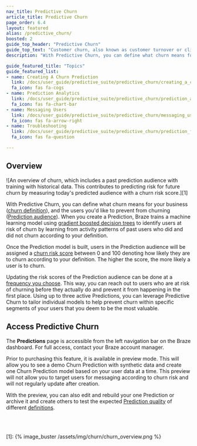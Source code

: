 ```yaml
---
nav_title: Predictive Churn
article_title: Predictive Churn
page_order: 6.4
layout: featured
alias: /predictive_churn/
boosted: 2
guide_top_header: "Predictive Churn"
guide_top_text: "Customer churn, also known as customer turnover or client loss, is one of the most important metrics for growing businesses to consider. Having the right tools to address churn is crucial in minimizing loss and maximizing customer retention. To get a jump on these potentially churning users, Braze offers Predictive Churn, providing a proactive approach toward minimizing future churn."
description: "With Predictive Churn, you can define what churn means for your business well as the users you'd like to prevent from churning."

guide_featured_title: "Topics"
guide_featured_list:
- name: Creating A Churn Prediction
  link: /docs/user_guide/predictive_suite/predictive_churn/creating_a_churn_prediction/
  fa_icon: fas fa-cogs
- name: Prediction Analytics
  link: /docs/user_guide/predictive_suite/predictive_churn/prediction_analytics/
  fa_icon: fas fa-chart-bar
- name: Messaging Users
  link: /docs/user_guide/predictive_suite/predictive_churn/messaging_users/
  fa_icon: fas fa-arrow-right
- name: Troubleshooting
  link: /docs/user_guide/predictive_suite/predictive_churn/prediction_faq/
  fa_icon: fas fa-question

---
```


## Overview

![An overview of churn, which includes a past prediction audience with training with historical data. This contributes to predicting risk for future churn by measuring today's predicted audience with a churn risk score.][1]

With Predictive Churn, you can define what churn means for your business ([churn definition]({{site.baseurl}}/user_guide/predictive_suite/predictive_churn/creating_a_churn_prediction/#step-2-define-churn)), and the users you'd like to prevent from churning ([Prediction audience]({{site.baseurl}}/user_guide/predictive_suite/predictive_churn/creating_a_churn_prediction/#step-3-filter-your-prediction-audience)). When you create a Prediction, Braze trains a machine learning model using [gradient boosted decision trees](https://en.wikipedia.org/wiki/Gradient_boosting) to identify users at risk of churn by learning from activity patterns of past users who did and did not churn according to your definition.

Once the Prediction model is built, users in the Prediction audience will be assigned a [churn risk score]({{site.baseurl}}/user_guide/predictive_suite/predictive_churn/prediction_analytics/#churn_score) between 0 and 100 denoting how likely they are to churn according to your definition. The higher the score, the more likely a user is to churn. 

Updating the risk scores of the Prediction audience can be done at a [frequency you choose]({{site.baseurl}}/user_guide/predictive_suite/predictive_churn/creating_a_churn_prediction/#step-4-choose-the-update-frequency-for-churn-predictions). This way, you can reach out to users who are at risk of churning before they actually do and prevent it from happening in the first place. Using up to three active Predictions, you can leverage Predictive Churn to tailor individual models to help prevent churn within specific segments of your users that you deem to be the most valuable.

## Access Predictive Churn

The **Predictions** page is accessible from the left navigation bar on the Braze dashboard. For full access, contact your Braze account manager. 

Prior to purchasing this feature, it is available in preview mode. This will allow you to see a demo Churn Prediction with synthetic data and create one Churn Prediction model based on your user data at a time. This preview will not allow you to target users for messaging according to churn risk and will not regularly update after creation.

With the preview, you can also edit and rebuild your one Prediction or archive it and create others to test the expected [Prediction quality]({{site.baseurl}}/user_guide/predictive_suite/predictive_churn/prediction_analytics/prediction_quality/) of different [definitions]({{site.baseurl}}/user_guide/predictive_suite/predictive_churn/creating_a_churn_prediction/#step-2-define-churn).

<br><br>

[1]: {% image_buster /assets/img/churn/churn_overview.png %}
